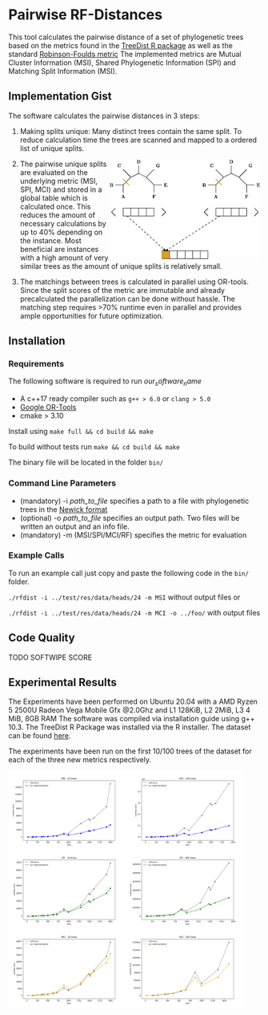 # Pairwise RF-Distances
This tool calculates the pairwise distance of a set of phylogenetic trees based on the metrics found in the [TreeDist R package](https://github.com/ms609/TreeDist/tree/2.0.3) as well as the standard [Robinson-Foulds metric](https://www.sciencedirect.com/science/article/abs/pii/0025556481900432?via%3Dihub)
The implemented metrics are Mutual Cluster Information (MSI), Shared Phylogenetic Information (SPI) and Matching Split Information (MSI).

## Implementation Gist
The software calculates the pairwise distances in 3 steps: 

1. Making splits unique: Many distinct trees contain the same split. To reduce calculation time the trees are scanned and mapped to a ordered list of unique splits.

<img align="right" width="60%" src="https://github.com/Robin-Andre/bioinformatics/blob/main/practical-2021/plots_python/animation1_practical.gif">  


2. The pairwise unique splits are evaluated on the underlying metric (MSI, SPI, MCI) and stored in a global table which is calculated once. This reduces the amount of necessary calculations by up to 40% depending on the instance. Most beneficial are instances with a high amount of very similar trees as the amount of unique splits is relatively small.

3. The matchings between trees is calculated in parallel using OR-tools. Since the split scores of the metric are immutable and already precalculated the parallelization can be done without hassle. The matching step requires >70% runtime even in parallel and provides ample opportunities for future optimization.

## Installation 
### Requirements
The following software is required to run $our_software_name$
- A c++17 ready compiler such as `g++ > 6.0` or `clang > 5.0`
- [Google OR-Tools](https://developers.google.com/optimization/install/cpp) 
- cmake > 3.10  

Install using `make full && cd build && make` 

To build without tests run `make && cd build && make`

The binary file will be located in the folder `bin/`


### Command Line Parameters
- (mandatory) -i *path_to_file* specifies a path to a file with phylogenetic trees in the [Newick format](https://en.wikipedia.org/wiki/Newick_format)
- (optional) -o *path_to_file* specifies an output path. Two files will be written an output and an info file.
- (mandatory) -m (MSI/SPI/MCI/RF) specifies the metric for evaluation

### Example Calls
 To run an example call just copy and paste the following code in the `bin/` folder.
 
 `./rfdist -i ../test/res/data/heads/24 -m MSI` without output files  or 
 
 `./rfdist -i ../test/res/data/heads/24 -m MCI -o ../foo/` with output files

## Code Quality
TODO SOFTWIPE SCORE

## Experimental Results
The Experiments have been performed on Ubuntu 20.04 with a AMD Ryzen 5 2500U Radeon Vega Mobile Gfx @2.0Ghz and L1 128KiB, L2 2MiB, L3 4 MiB, 8GB RAM
The software was compiled via installation guide using g++ 10.3. The TreeDist R Package was installed via the R installer. The dataset can be found [here](https://cme.h-its.org/exelixis/resource/download/software/data.tbz).

The experiments have been run on the first 10/100 trees of the dataset for each of the three new metrics respectively. 

<img align="left" width="47%" src="https://github.com/Robin-Andre/bioinformatics/blob/main/practical-2021/plots_python/output/reference_comparisonMSI_10_trees.png">
<img align="left" width="47%" src="https://github.com/Robin-Andre/bioinformatics/blob/main/practical-2021/plots_python/output/reference_comparisonMSI_100_trees.png">

<img align="left" width="47%" src="https://github.com/Robin-Andre/bioinformatics/blob/main/practical-2021/plots_python/output/reference_comparisonSPI_10_trees.png">
<img align="left" width="47%" src="https://github.com/Robin-Andre/bioinformatics/blob/main/practical-2021/plots_python/output/reference_comparisonSPI_100_trees.png">


<img align="left" width="47%" src="https://github.com/Robin-Andre/bioinformatics/blob/main/practical-2021/plots_python/output/reference_comparisonMCI_10_trees.png">
<img align="left" width="47%" src="https://github.com/Robin-Andre/bioinformatics/blob/main/practical-2021/plots_python/output/reference_comparisonMCI_100_trees.png">



